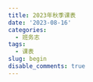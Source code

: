 ```yaml
---
title: 2023年秋季课表
date: '2023-08-16'
categories:
  - 班务志
tags:
  - 课表
slug: begin
disable_comments: true
---
```




